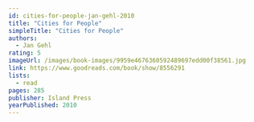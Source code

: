 ```yaml
---
id: cities-for-people-jan-gehl-2010
title: "Cities for People"
simpleTitle: "Cities for People"
authors:
  - Jan Gehl
rating: 5
imageUrl: /images/book-images/9959e4676360592489697edd00f38561.jpg
link: https://www.goodreads.com/book/show/8556291
lists:
  - read
pages: 285
publisher: Island Press
yearPublished: 2010
---
```


